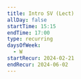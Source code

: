 ```yaml
---
title: Intro SV (Lect)
allDay: false
startTime: 15:15
endTime: 17:00
type: recurring
daysOfWeek:
  - W
startRecur: 2024-02-21
endRecur: 2024-06-02
---
```

